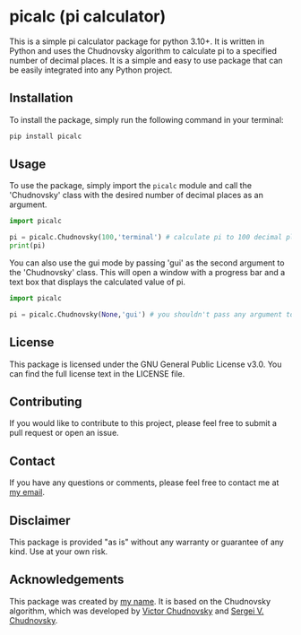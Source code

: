 # picalc (pi calculator)
This is a simple pi calculator package for python 3.10+.
It is written in Python and uses the Chudnovsky algorithm to calculate pi to a specified number of decimal places.
It is a simple and easy to use package that can be easily integrated into any Python project.
## Installation
To install the package, simply run the following command in your terminal:
```bash
pip install picalc
```
## Usage
To use the package, simply import the `picalc` module and call the 'Chudnovsky' class with the desired number of decimal places as an argument.
```python
import picalc

pi = picalc.Chudnovsky(100,'terminal') # calculate pi to 100 decimal places and print the result
print(pi)
```
You can also use the gui mode by passing 'gui' as the second argument to the 'Chudnovsky' class. This will open a window with a progress bar and a text box that displays the calculated value of pi.
```python
import picalc

pi = picalc.Chudnovsky(None,'gui') # you shouldn't pass any argument to the first parameter,because the gui mode will show a text box to enter the number of decimal places
```
## License
This package is licensed under the GNU General Public License v3.0.
You can find the full license text in the LICENSE file.
## Contributing
If you would like to contribute to this project, please feel free to submit a pull request or open an issue.
## Contact
If you have any questions or comments, please feel free to contact me at [my email](mailto:17818883308@139.com).
## Disclaimer
This package is provided "as is" without any warranty or guarantee of any kind. Use at your own risk.
## Acknowledgements
This package was created by [my name](https://github.com/your-username).
It is based on the Chudnovsky algorithm, which was developed by [Victor Chudnovsky](https://en.wikipedia.org/wiki/Victor_Chudnovsky) and [Sergei V. Chudnovsky](https://en.wikipedia.org/wiki/Sergei_Chudnovsky).
